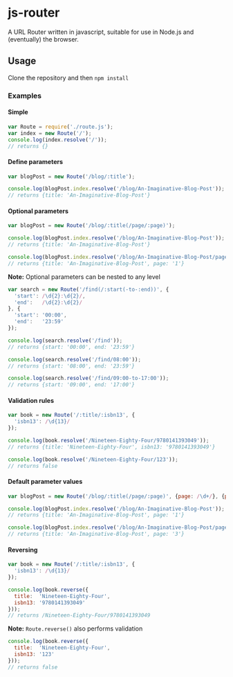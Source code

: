 js-router
=========

A URL Router written in javascript, suitable for use in Node.js and (eventually) the browser.

Usage
-----

Clone the repository and then `npm install`

### Examples

#### Simple
```js
var Route = require('./route.js');
var index = new Route('/');
console.log(index.resolve('/'));
// returns {}
```

#### Define parameters
```js
var blogPost = new Route('/blog/:title');

console.log(blogPost.index.resolve('/blog/An-Imaginative-Blog-Post'));
// returns {title: 'An-Imaginative-Blog-Post'}
```

#### Optional parameters
```js
var blogPost = new Route('/blog/:title(/page/:page)');

console.log(blogPost.index.resolve('/blog/An-Imaginative-Blog-Post'));
// returns {title: 'An-Imaginative-Blog-Post'}

console.log(blogPost.index.resolve('/blog/An-Imaginative-Blog-Post/page/1'));
// returns {title: 'An-Imaginative-Blog-Post', page: '1'}
```

__Note:__ Optional parameters can be nested to any level

```js
var search = new Route('/find(/:start(-to-:end))', {
  'start': /\d{2}:\d{2}/,
  'end':   /\d{2}:\d{2}/
}, {
  'start': '00:00',
  'end':   '23:59'
});

console.log(search.resolve('/find'));
// returns {start: '00:00', end: '23:59'}

console.log(search.resolve('/find/08:00'));
// returns {start: '08:00', end: '23:59'}

console.log(search.resolve('/find/09:00-to-17:00'));
// returns {start: '09:00', end: '17:00'}
```

#### Validation rules
```js
var book = new Route('/:title/:isbn13', {
  'isbn13': /\d{13}/
});

console.log(book.resolve('/Nineteen-Eighty-Four/9780141393049'));
// returns {title: 'Nineteen-Eighty-Four', isbn13: '9780141393049'}

console.log(book.resolve('/Nineteen-Eighty-Four/123'));
// returns false
```

#### Default parameter values
```js
var blogPost = new Route('/blog/:title(/page/:page)', {page: /\d+/}, {page: 1});

console.log(blogPost.index.resolve('/blog/An-Imaginative-Blog-Post'));
// returns {title: 'An-Imaginative-Blog-Post', page: '1'}

console.log(blogPost.index.resolve('/blog/An-Imaginative-Blog-Post/page/3'));
// returns {title: 'An-Imaginative-Blog-Post', page: '3'}
```

#### Reversing
```js
var book = new Route('/:title/:isbn13', {
  'isbn13': /\d{13}/
});

console.log(book.reverse({
  title:  'Nineteen-Eighty-Four',
  isbn13: '9780141393049'
}));
// returns /Nineteen-Eighty-Four/9780141393049
```

__Note:__ `Route.reverse()` also performs validation

```js
console.log(book.reverse({
  title:  'Nineteen-Eighty-Four',
  isbn13: '123'
}));
// returns false
```